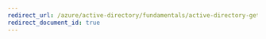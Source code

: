 ```yaml
---
redirect_url: /azure/active-directory/fundamentals/active-directory-get-started-premium
redirect_document_id: true
---
```

